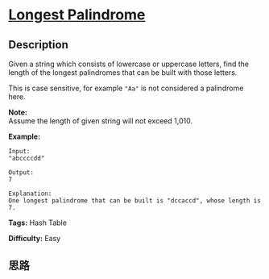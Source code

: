 # [Longest Palindrome][title]

## Description

Given a string which consists of lowercase or uppercase letters, find the
length of the longest palindromes that can be built with those letters.

This is case sensitive, for example `"Aa"` is not considered a palindrome
here.

**Note:**  
Assume the length of given string will not exceed 1,010.

**Example:**
            Input:    "abccccdd"        Output:    7        Explanation:    One longest palindrome that can be built is "dccaccd", whose length is 7.    


**Tags:** Hash Table

**Difficulty:** Easy

## 思路

[title]: https://leetcode.com/problems/longest-palindrome
